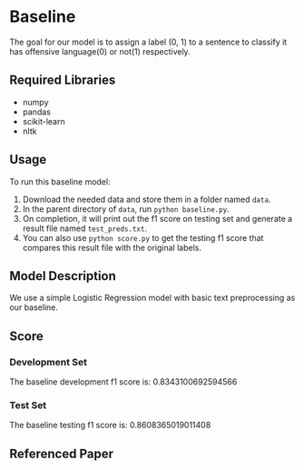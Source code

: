 # Baseline
The goal for our model is to assign a label (0, 1) to a sentence to classify it has offensive language(0) or not(1) respectively.

## Required Libraries
* numpy
* pandas
* scikit-learn
* nltk

## Usage
To run this baseline model:
1. Download the needed data and store them in a folder named `data`.
2. In the parent directory of `data`, run `python baseline.py`.
3. On completion, it will print out the f1 score on testing set and generate a result file named `test_preds.txt`.
4. You can also use `python score.py` to get the testing f1 score that compares this result file with the original labels.

## Model Description
We use a simple Logistic Regression model with basic text preprocessing as our baseline.

## Score

### Development Set
The baseline development f1 score is: 0.8343100692594566

### Test Set
The baseline testing f1 score is: 0.8608365019011408

## Referenced Paper
